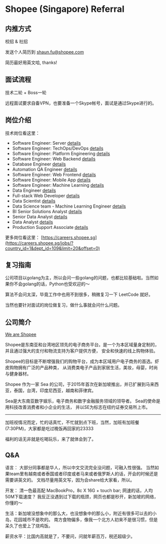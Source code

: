 # Shopee (Singapore) Referral

## 内推方式

校招 & 社招

发送个人简历到 [shaun.fu@shopee.com](mailto:shaun.fu@shopee.com?subject=[Resume]YourName@Position)

简历最好用英文哈, thanks!

## 面试流程

技术二轮 + Boss一轮

远程面试要求自备VPN，也要准备一个Skype帐号，面试是通过Skype进行的。

## 岗位介绍

技术岗位看这里：

- Software Engineer: Server [details](https://careers.shopee.com/jobs?country_id=1&dept_id=109&level=204&name=server&limit=20&offset=0)
- Software Engineer: TechOps/DevOps [details](https://careers.shopee.com/jobs?country_id=1&dept_id=109&level=204&name=devops&limit=20&offset=0)
- Software Engineer: Platform Engineering [details](https://careers.shopee.com/jobs?country_id=1&dept_id=109&level=204&name=platform&limit=20&offset=0)
- Software Engineer: Web Backend [details](https://careers.shopee.com/jobs?country_id=1&dept_id=109&level=204&name=backend&limit=20&offset=0)
- Database Engineer [details](https://careers.shopee.com/jobs?country_id=1&dept_id=109&level=204&name=database&limit=20&offset=0)
- Automation QA Engineer [details](https://careers.shopee.com/jobs?country_id=1&dept_id=109&level=204&name=automation&limit=20&offset=0)
- Software Engineer: Web Frontend [details](https://careers.shopee.com/jobs?country_id=1&dept_id=109&level=204&name=frontend&limit=20&offset=0)
- Software Engineer: Mobile App [details](https://careers.shopee.com/jobs?country_id=1&dept_id=109&level=204&name=mobile%20app&limit=20&offset=0)
- Software Engineer: Machine Learning [details](https://careers.shopee.sg/jobs/?country_id=1&dept_id=109&name=machine%20learning&limit=20&offset=0)
- Data Engineer [details](http://careers.shopee.com/jobs?country_id=1&name=data%20engineer&limit=20&offset=0)
- Full-stack Web Developer [details](http://careers.shopee.com/jobs?country_id=1&name=full-stack&limit=20&offset=0)
- Data Scientist [details](http://careers.shopee.com/jobs?country_id=1&name=data%20scientist&limit=20&offset=0)
- Data Science team - Machine Learning Engineer [details](https://careers.shopee.sg/jobs/?country_id=1&dept_id=103&level=204&name=machine&limit=20&offset=0)
- BI Senior Solutions Analyst [details](http://careers.shopee.com/jobs?country_id=1&name=senior%20solutions&limit=20&offset=0)
- Senior Data Analyst [details](https://careers.shopee.sg/jobs/?country_id=1&dept_id=103&name=senior%20data%20analyst&limit=20&offset=0)
- Data Analyst [details](https://careers.shopee.sg/jobs/?country_id=1&dept_id=103&name=data%20analyst&limit=20&offset=0)
- Production Support Associate [details](https://careers.shopee.sg/jobs/?country_id=1&name=production%20support&limit=20&offset=0)

更多岗位看这里： [https://careers.shopee.sg](https://careers.shopee.sg/jobs/?country_id=1&dept_id=109&limit=20&offset=0)

## 复习指南

公司项目以golang为主，所以会问一些golang的问题，也都比较基础啦。当然如果你不会golang的话，Python也受欢迎的～

算法不会问太深，毕竟工作中也用不到很多，稍微复习一下 LeetCode 就好。

当然也要针对面试的岗位做复习，做什么事就会问什么问题。

## 公司简介

[We are Shopee](https://careers.shopee.sg/about/)

Shopee是东南亚和台湾地区领先的电子商务平台。是一个为本区域量身定制的，并且通过强大的支付和物流支持为客户提供方便，
安全和快速的线上购物体验。

Shopee的目标是不断增强我们的购物平台，成为本区域用户电子商务的首选。虾皮购物拥有广泛的产品种类，
从消费类电子产品到家居生活，美妆，母婴，时尚与健身器材。

Shopee 作为一家 Sea 的公司，于2015年首次在新加坡推出，并已扩展到马来西亚，泰国，台湾，印度尼西亚，越南和菲律宾。

Sea是大东南亚数字娱乐，电子商务和数字金融服务领域的领导者。 Sea的使命是用科技改善消费者和小企业的生活，
并以SE为标志在纽约证券交易所上市。

---

加班视情况而定，忙的话真忙，不忙就到点下班，当然，加班有加班餐(7:30PM)，大家都是吃过晚饭再回家的23333

福利的话无非就是吃喝玩乐，来了就体会到了。

## Q&A

语言： 大部分同事都是华人，所以中文交流完全没问题，可融入性很强。
当然如果team里有越南或者泰国或者印度或者马来或者俄罗斯人的话，开会的时候还是需要讲英文的。
文档尽量用英文写，因为会share给大家看，所以。

开发： 清一色最高配 MacBookPro，8c X 16G + touch bar; 网速的话，人均50M下载速度？
我反正没遇到过下载的瓶颈，网页也都是秒开，新加坡的网络，你懂的～

生活：新加坡没想象中的那么大，也没想象中的那么小，附近有很多可以去的小岛，花园城市不是吹的。
南方食物偏多，像我一个北方人初来不是很习惯，但是呆久了也爱上了烧鸡饭。

薪资水平：比国内高就是了，不要问，问就年薪百万，税还超级少。

